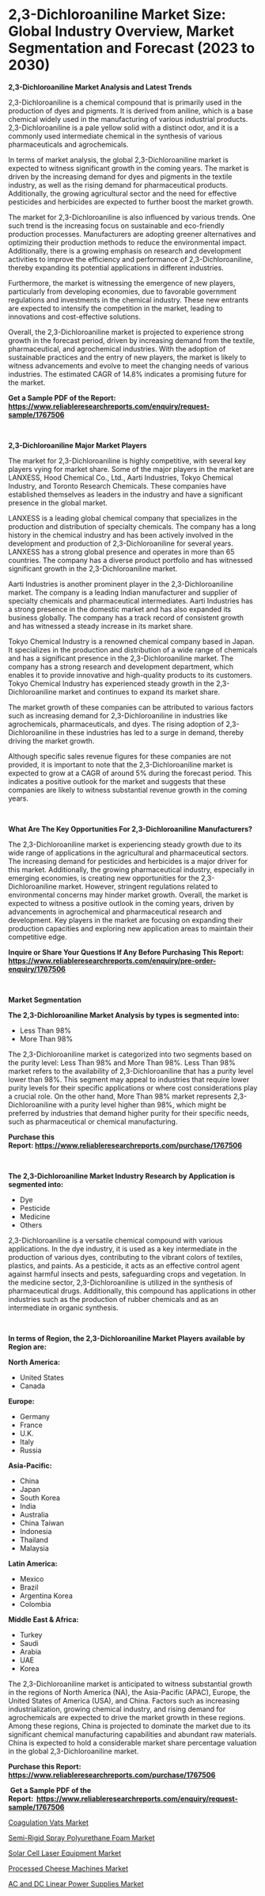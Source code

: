 <p><h1>2,3-Dichloroaniline Market Size: Global Industry Overview, Market Segmentation and Forecast (2023 to 2030)</h1></p><p><strong>2,3-Dichloroaniline Market Analysis and Latest Trends</strong></p>
<p><p>2,3-Dichloroaniline is a chemical compound that is primarily used in the production of dyes and pigments. It is derived from aniline, which is a base chemical widely used in the manufacturing of various industrial products. 2,3-Dichloroaniline is a pale yellow solid with a distinct odor, and it is a commonly used intermediate chemical in the synthesis of various pharmaceuticals and agrochemicals.</p><p>In terms of market analysis, the global 2,3-Dichloroaniline market is expected to witness significant growth in the coming years. The market is driven by the increasing demand for dyes and pigments in the textile industry, as well as the rising demand for pharmaceutical products. Additionally, the growing agricultural sector and the need for effective pesticides and herbicides are expected to further boost the market growth.</p><p>The market for 2,3-Dichloroaniline is also influenced by various trends. One such trend is the increasing focus on sustainable and eco-friendly production processes. Manufacturers are adopting greener alternatives and optimizing their production methods to reduce the environmental impact. Additionally, there is a growing emphasis on research and development activities to improve the efficiency and performance of 2,3-Dichloroaniline, thereby expanding its potential applications in different industries.</p><p>Furthermore, the market is witnessing the emergence of new players, particularly from developing economies, due to favorable government regulations and investments in the chemical industry. These new entrants are expected to intensify the competition in the market, leading to innovations and cost-effective solutions.</p><p>Overall, the 2,3-Dichloroaniline market is projected to experience strong growth in the forecast period, driven by increasing demand from the textile, pharmaceutical, and agrochemical industries. With the adoption of sustainable practices and the entry of new players, the market is likely to witness advancements and evolve to meet the changing needs of various industries. The estimated CAGR of 14.8% indicates a promising future for the market.</p></p>
<p><strong>Get a Sample PDF of the Report:&nbsp; <a href="https://www.reliableresearchreports.com/enquiry/request-sample/1767506">https://www.reliableresearchreports.com/enquiry/request-sample/1767506</a></strong></p>
<p>&nbsp;</p>
<p><strong>2,3-Dichloroaniline Major Market Players</strong></p>
<p><p>The market for 2,3-Dichloroaniline is highly competitive, with several key players vying for market share. Some of the major players in the market are LANXESS, Hood Chemical Co., Ltd., Aarti Industries, Tokyo Chemical Industry, and Toronto Research Chemicals. These companies have established themselves as leaders in the industry and have a significant presence in the global market.</p><p>LANXESS is a leading global chemical company that specializes in the production and distribution of specialty chemicals. The company has a long history in the chemical industry and has been actively involved in the development and production of 2,3-Dichloroaniline for several years. LANXESS has a strong global presence and operates in more than 65 countries. The company has a diverse product portfolio and has witnessed significant growth in the 2,3-Dichloroaniline market.</p><p>Aarti Industries is another prominent player in the 2,3-Dichloroaniline market. The company is a leading Indian manufacturer and supplier of specialty chemicals and pharmaceutical intermediates. Aarti Industries has a strong presence in the domestic market and has also expanded its business globally. The company has a track record of consistent growth and has witnessed a steady increase in its market share.</p><p>Tokyo Chemical Industry is a renowned chemical company based in Japan. It specializes in the production and distribution of a wide range of chemicals and has a significant presence in the 2,3-Dichloroaniline market. The company has a strong research and development department, which enables it to provide innovative and high-quality products to its customers. Tokyo Chemical Industry has experienced steady growth in the 2,3-Dichloroaniline market and continues to expand its market share.</p><p>The market growth of these companies can be attributed to various factors such as increasing demand for 2,3-Dichloroaniline in industries like agrochemicals, pharmaceuticals, and dyes. The rising adoption of 2,3-Dichloroaniline in these industries has led to a surge in demand, thereby driving the market growth.</p><p>Although specific sales revenue figures for these companies are not provided, it is important to note that the 2,3-Dichloroaniline market is expected to grow at a CAGR of around 5% during the forecast period. This indicates a positive outlook for the market and suggests that these companies are likely to witness substantial revenue growth in the coming years.</p></p>
<p>&nbsp;</p>
<p><strong>What Are The Key Opportunities For 2,3-Dichloroaniline Manufacturers?</strong></p>
<p><p>The 2,3-Dichloroaniline market is experiencing steady growth due to its wide range of applications in the agricultural and pharmaceutical sectors. The increasing demand for pesticides and herbicides is a major driver for this market. Additionally, the growing pharmaceutical industry, especially in emerging economies, is creating new opportunities for the 2,3-Dichloroaniline market. However, stringent regulations related to environmental concerns may hinder market growth. Overall, the market is expected to witness a positive outlook in the coming years, driven by advancements in agrochemical and pharmaceutical research and development. Key players in the market are focusing on expanding their production capacities and exploring new application areas to maintain their competitive edge.</p></p>
<p><strong>Inquire or Share Your Questions If Any Before Purchasing This Report: <a href="https://www.reliableresearchreports.com/enquiry/pre-order-enquiry/1767506">https://www.reliableresearchreports.com/enquiry/pre-order-enquiry/1767506</a></strong></p>
<p>&nbsp;</p>
<p><strong>Market Segmentation</strong></p>
<p><strong>The 2,3-Dichloroaniline Market Analysis by types is segmented into:</strong></p>
<p><ul><li>Less Than 98%</li><li>More Than 98%</li></ul></p>
<p><p>The 2,3-Dichloroaniline market is categorized into two segments based on the purity level: Less Than 98% and More Than 98%. Less Than 98% market refers to the availability of 2,3-Dichloroaniline that has a purity level lower than 98%. This segment may appeal to industries that require lower purity levels for their specific applications or where cost considerations play a crucial role. On the other hand, More Than 98% market represents 2,3-Dichloroaniline with a purity level higher than 98%, which might be preferred by industries that demand higher purity for their specific needs, such as pharmaceutical or chemical manufacturing.</p></p>
<p><strong>Purchase this Report:&nbsp;<a href="https://www.reliableresearchreports.com/purchase/1767506">https://www.reliableresearchreports.com/purchase/1767506</a></strong></p>
<p>&nbsp;</p>
<p><strong>The 2,3-Dichloroaniline Market Industry Research by Application is segmented into:</strong></p>
<p><ul><li>Dye</li><li>Pesticide</li><li>Medicine</li><li>Others</li></ul></p>
<p><p>2,3-Dichloroaniline is a versatile chemical compound with various applications. In the dye industry, it is used as a key intermediate in the production of various dyes, contributing to the vibrant colors of textiles, plastics, and paints. As a pesticide, it acts as an effective control agent against harmful insects and pests, safeguarding crops and vegetation. In the medicine sector, 2,3-Dichloroaniline is utilized in the synthesis of pharmaceutical drugs. Additionally, this compound has applications in other industries such as the production of rubber chemicals and as an intermediate in organic synthesis.</p></p>
<p>&nbsp;</p>
<p><strong>In terms of Region, the 2,3-Dichloroaniline Market Players available by Region are:</strong></p>
<p>
    <p> <strong> North America: </strong>
        <ul>
            <li>United States</li>
            <li>Canada</li>
        </ul>
        </p> 
    <p> <strong> Europe: </strong>
        <ul>
            <li>Germany</li>
            <li>France</li>
            <li>U.K.</li>
            <li>Italy</li>
            <li>Russia</li>
        </ul>
        </p> 
    <p> <strong> Asia-Pacific: </strong>
        <ul>
            <li>China</li>
            <li>Japan</li>
            <li>South Korea</li>
            <li>India</li>
            <li>Australia</li>
            <li>China Taiwan</li>
            <li>Indonesia</li>
            <li>Thailand</li>
            <li>Malaysia</li>
        </ul>
        </p> 
    <p> <strong> Latin America: </strong>
        <ul>
            <li>Mexico</li>
            <li>Brazil</li>
            <li>Argentina Korea</li>
            <li>Colombia</li>
        </ul>
        </p> 
    <p> <strong> Middle East & Africa: </strong>
        <ul>
            <li>Turkey</li>
            <li>Saudi</li>
            <li>Arabia</li>
            <li>UAE</li>
            <li>Korea</li>
        </ul>
    </p>
    </p>
<p><p>The 2,3-Dichloroaniline market is anticipated to witness substantial growth in the regions of North America (NA), the Asia-Pacific (APAC), Europe, the United States of America (USA), and China. Factors such as increasing industrialization, growing chemical industry, and rising demand for agrochemicals are expected to drive the market growth in these regions. Among these regions, China is projected to dominate the market due to its significant chemical manufacturing capabilities and abundant raw materials. China is expected to hold a considerable market share percentage valuation in the global 2,3-Dichloroaniline market.</p></p>
<p><strong>Purchase this Report: <a href="https://www.reliableresearchreports.com/purchase/1767506">https://www.reliableresearchreports.com/purchase/1767506</a></strong></p>
<p>&nbsp;<strong>Get a Sample PDF of the Report:&nbsp;&nbsp;<a href="https://www.reliableresearchreports.com/enquiry/request-sample/1767506">https://www.reliableresearchreports.com/enquiry/request-sample/1767506</a></strong></p>
<p><strong></strong></p>
<p><p><a href="https://www.linkedin.com/pulse/coagulation-vats-market-size-share-global-analysis-report/">Coagulation Vats Market</a></p><p><a href="https://medium.com/@loririce03/decoding-semi-rigid-spray-polyurethane-foam-market-metrics-market-share-trends-and-growth-4e74e45b1190">Semi-Rigid Spray Polyurethane Foam Market</a></p><p><a href="https://www.linkedin.com/pulse/solar-cell-laser-equipment-market-challenges-opportunities/">Solar Cell Laser Equipment Market</a></p><p><a href="https://www.linkedin.com/pulse/processed-cheese-machines-market-insights-players-forecast-till/">Processed Cheese Machines Market</a></p><p><a href="https://medium.com/@catherinemartinez15/ac-and-dc-linear-power-supplies-market-outlook-industry-overview-and-forecast-2023-to-2030-81379f951f32">AC and DC Linear Power Supplies Market</a></p></p>